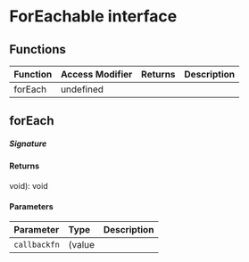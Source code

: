 # ForEachable<T> interface












## Functions

| Function	   | Access Modifier | Returns	| Description|
|:-------------|:----|:-------|:-----------|
|forEach      | undefined | |  |


## forEach



##### Signature

#### Returns
void): void

#### Parameters


| Parameter	   | Type    | Description |
|:-------------|:---------------|:------------|
| `callbackfn`    | (value |  |

